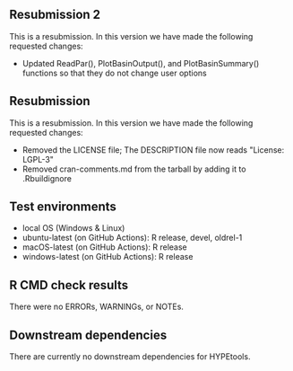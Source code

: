 ## Resubmission 2
This is a resubmission. In this version we have made the following requested changes:
* Updated ReadPar(), PlotBasinOutput(), and PlotBasinSummary() functions so that they do not change user options

## Resubmission
This is a resubmission. In this version we have made the following requested changes:
* Removed the LICENSE file; The DESCRIPTION file now reads "License: LGPL-3"
* Removed cran-comments.md from the tarball by adding it to .Rbuildignore

## Test environments
* local OS (Windows & Linux)
* ubuntu-latest (on GitHub Actions): R release, devel, oldrel-1
* macOS-latest (on GitHub Actions): R release
* windows-latest (on GitHub Actions): R release

## R CMD check results
There were no ERRORs, WARNINGs, or NOTEs.

## Downstream dependencies
There are currently no downstream dependencies for HYPEtools.
